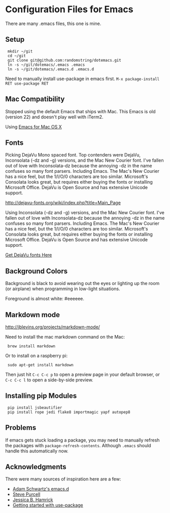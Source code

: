 # Configuration Files for Emacs

There are many .emacs files, this one is mine.

## Setup

```
 mkdir ~/git
 cd ~/git
 git clone git@github.com:randomstring/dotemacs.git
 ln -s ~/git/dotemacs/.emacs .emacs
 ln -s ~/git/dotemacs/.emacs.d .emacs.d
```

Need to manually install use-package in emacs first. ``M-x package-install RET use-package RET``

## Mac Compatibility

Stopped using the default Emacs that ships with Mac. This Emacs is old (version 22) and doesn't play well with iTerm2.

Using [Emacs for Mac OS X](https://emacsformacosx.com/)

## Fonts

Picking DejaVu Mono spaced font. Top contenders were DejaVu, Inconsolata (-dz and -g) versions, and the Mac New Courier font. I've fallen out of love with Inconsolata-dz because the annoying -dz in the name confuses so many font parsers. Including Emacs. The Mac's New Courier has a nice feel, but the 1/l/O/0 characters are too similar. Microsoft's Consolata looks great, but requires either buying the fonts or installing Microsoft Office. DejaVu is Open Source and has extensive Unicode support.

http://dejavu-fonts.org/wiki/index.php?title=Main_Page

Using Inconsolata (-dz and -g) versions, and the Mac New Courier font. I've fallen out of love with Inconsolata-dz because the annoying -dz in the name confuses so many font parsers. Including Emacs. The Mac's New Courier has a nice feel, but the 1/l/O/0 characters are too similar. Microsoft's Consolata looks great, but requires either buying the fonts or installing Microsoft Office. DejaVu is Open Source and has extensive Unicode support.

[Get DejaVu fonts Here](http://dejavu-fonts.org/wiki/index.php?title=Main_Page)

## Background Colors

Background is black to avoid wearing out the eyes or lighting up the room (or airplane) when programming in low-light situations.

Foreground is almost white: #eeeeee.

## Markdown mode

http://jblevins.org/projects/markdown-mode/

Need to install the mac markdown command on the Mac:

```
 brew install markdown
```
Or to install on a raspberry pi:

```
 sudo apt-get install markdown
```

Then just hit ``C-c C-c p`` to open a preview page in your default browser, or ``C-c C-c l`` to open a side-by-side preview.


## Installing pip Modules

```
 pip install jsbeautifier
 pip install rope jedi flake8 importmagic yapf autopep8
```

## Problems

If emacs gets stuck loading a package, you may need to manually refresh the packages with ``package-refresh-contents``. Although ``.emacs`` should handle this automatically now.

## Acknowledgments

There were many sources of inspiration here are a few:

* [Adam Schwartz's emacs.d](https://github.com/anschwa/emacs.d)
* [Steve Purcell](https://github.com/purcell/emacs.d)
* [Jessica B. Hamrick](https://github.com/jhamrick/emacs)
* [Getting started with use-package](https://github.com/CachesToCaches/getting_started_with_use_package)
